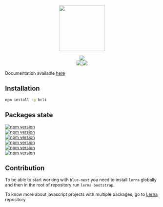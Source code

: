 <p align="center" style="font-size: 12px">
  <img  src="http://i.imgur.com/QmJrU0A.png" width="150" />
  <br />
  <br />
  <a href="https://travis-ci.org/Blocklevel/blue-next">
    <img src="https://travis-ci.org/Blocklevel/blue-next.svg?branch=master" />
  </a>
  <br />
  <a href="https://www.npmjs.com/package/bcli">
   <img src="https://img.shields.io/npm/dm/bcli.svg?label=blue-cli" />
   </a>
   <a href="https://www.npmjs.com/package/blue-scripts">
   <img src="https://img.shields.io/npm/dm/blue-scripts.svg?label=blue-scripts" />
   </a>
</p>

Documentation available [here](https://blocklevel.gitbooks.io/blue-next/content/)

## Installation

```bash
npm install -g bcli
```

## Packages state
<p>
  <a href="https://www.npmjs.com/package/bcli">
    <img src="https://img.shields.io/npm/v/bcli.svg?label=blue-cli" alt="npm version">
  </a><br>
  <a href="https://www.npmjs.com/package/blue-scripts">
    <img src="https://img.shields.io/npm/v/blue-scripts.svg?label=blue-scripts" alt="npm version">
  </a><br>
  <a href="https://www.npmjs.com/package/blue-templates">
    <img src="https://img.shields.io/npm/v/blue-templates.svg?label=blue-templates" alt="npm version">
  </a><br>
  <a href="https://www.npmjs.com/package/eslint-config-blue">
    <img src="https://img.shields.io/npm/v/eslint-config-blue.svg?label=eslint-config-blue" alt="npm version">
  </a><br>
  <a href="https://www.npmjs.com/package/babel-preset-blue">
    <img src="https://img.shields.io/npm/v/babel-preset-blue.svg?label=babel-preset-blue" alt="npm version">
  </a><br>
  <a href="https://www.npmjs.com/package/blue-jest">
    <img src="https://img.shields.io/npm/v/blue-jest.svg?label=blue-jest" alt="npm version">
  </a><br>
</p>

## Contribution

To be able to start working with `blue-next` you need to install `lerna` globally and then in the root of repository run `lerna bootstrap`.

To know more about javascript projects with multiple packages, go to [Lerna](https://github.com/lerna/lerna) repository
